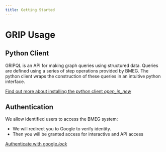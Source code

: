 ```yaml
---
title: Getting Started
---
```


# GRIP Usage


## Python Client

GRIPQL is an API for making graph queries using structured data. Queries are defined using a series of step operations provided by BMEG. The python client wraps the construction of these queries in an intuitive python interface.

<a href="https://docs.bmeg.io/grip/docs/queries/getting_started/" target="_blank" >Find out more about installing the python client <i class="material-icons">open_in_new</i></a>


## Authentication

We allow identified users to access the BMEG system:

* We will redirect you to Google to verify identity.  
* Then you will be granted access for interactive and API access

<a href="/analyze/access" >Authenticate with google.<i class="material-icons">lock</i></a>
